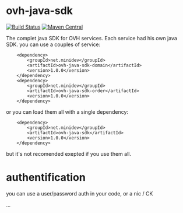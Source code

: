 # ovh-java-sdk
[![Build Status](https://travis-ci.org/UrielCh/ovh-java-sdk.svg?branch=master)](https://travis-ci.org/UrielCh/ovh-java-sdk)
[![Maven Central](https://maven-badges.herokuapp.com/maven-central/net.minidev/ovh-java-sdk./badge.svg?style=flat-square)](https://maven-badges.herokuapp.com/maven-central/net.minidev/ovh-java-sdk/)

The complet java SDK for OVH services. Each service had his own java SDK. you can use a couples of service:
    
		<dependency>
			<groupId>net.minidev</groupId>
			<artifactId>ovh-java-sdk-domain</artifactId>
			<version>1.0.0</version>
		</dependency>
		<dependency>
			<groupId>net.minidev</groupId>
			<artifactId>ovh-java-sdk-order</artifactId>
			<version>1.0.0</version>
		</dependency>

or you can load them all with a single dependency:

		<dependency>
			<groupId>net.minidev</groupId>
			<artifactId>ovh-java-sdk</artifactId>
			<version>1.0.0</version>
		</dependency>

but it's not recomended exepted if you use them all.

# authentification

you can use a user/password auth in your code, or a nic / CK

...

